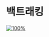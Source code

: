 ﻿# 백트래킹
[![100%](https://progress-bar.dev/0/?scale=20&title=progress&width=500&color=babaca&suffix=/20)](https://www.acmicpc.net/workbook/view/7315)
